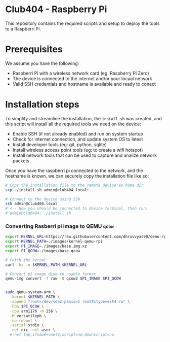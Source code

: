 # Club404 - Raspberry Pi

This repository contains the required scripts and setup to deploy the tools to a Raspberri Pi.

# Prerequisites

We assume you have the following:

 - Raspberri Pi with a wireless network card (eg: Raspberry Pi Zero)
 - The device is connected to the internet and/or your locaal network
 - Valid SSH credentials and hostname is available and ready to conect

# Installation steps

To simplify and streamline the installation, the `install.sh` was created,
and this script will install all the required tools we need on the device:

 - Enable SSH (if not already enabled) and run on system startup
 - Check for internet connection, and update system OS to latest
 - Install developer tools (eg: git, python, sqlite)
 - Install wireless access point tools (eg: to create a wifi hotspot)
 - Install network tools that can be used to capture and analize network packets

Once you have the raspberri pi connected to the network, and the hostname is known, 
we can securely copy the installation file like so:

```bash
# Copy the installation file to the remote device'es home dir
scp ./install.sh admin@club404.local:.

# Connect to the device using SSH
ssh admin@club404.local
# <-- Now you should be connected to device terminal, then run:
# admin@club404: ./install.sh
```

### Converting Rasberri pi image to QEMU `qcow`

```bash
export KERNEL_URL=https://raw.githubusercontent.com/dhruvvyas90/qemu-rpi-kernel/master/kernel-qemu-4.4.34-jessie
export KERNEL_PATH=./images/kernel-qemu-rpi
export PI_IMAGE=./images/base.img.xz
export PI_QCOW=./images/base.qcow

# Fetch the kernal
curl -ks -o $KERNEL_PATH $KERNEL_URL

# Convert pi image disk to usable format
qemu-img convert -f raw -O qcow2 $PI_IMAGE $PI_QCOW


sudo qemu-system-arm \
  -kernel $KERNEL_PATH \
  -append "root=/dev/sda2 panic=1 rootfstype=ext4 rw" \
  -hda $PI_QCOW \
  -cpu arm1176 -m 256 \
  -M versatilepb \
  -no-reboot \
  -serial stdio \
  -net nic -net user \
  #-net tap,ifname=vnet0,script=no,downscript=no
```
